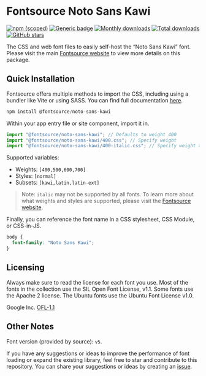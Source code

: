# Fontsource Noto Sans Kawi

[![npm (scoped)](https://img.shields.io/npm/v/@fontsource/noto-sans-kawi?color=brightgreen)](https://www.npmjs.com/package/@fontsource/noto-sans-kawi) [![Generic badge](https://img.shields.io/badge/fontsource-passing-brightgreen)](https://github.com/fontsource/fontsource) [![Monthly downloads](https://badgen.net/npm/dm/@fontsource/noto-sans-kawi)](https://github.com/fontsource/fontsource) [![Total downloads](https://badgen.net/npm/dt/@fontsource/noto-sans-kawi)](https://github.com/fontsource/fontsource) [![GitHub stars](https://img.shields.io/github/stars/fontsource/fontsource.svg?style=social&label=Star)](https://github.com/fontsource/fontsource/stargazers)

The CSS and web font files to easily self-host the “Noto Sans Kawi” font. Please visit the main [Fontsource website](https://fontsource.org/fonts/noto-sans-kawi) to view more details on this package.

## Quick Installation

Fontsource offers multiple methods to import the CSS, including using a bundler like Vite or using SASS. You can find full documentation [here](https://fontsource.org/docs/getting-started/introduction).

```javascript
npm install @fontsource/noto-sans-kawi
```

Within your app entry file or site component, import it in.

```javascript
import "@fontsource/noto-sans-kawi"; // Defaults to weight 400
import "@fontsource/noto-sans-kawi/400.css"; // Specify weight
import "@fontsource/noto-sans-kawi/400-italic.css"; // Specify weight and style
```

Supported variables:
- Weights: `[400,500,600,700]`
- Styles: `[normal]`
- Subsets: `[kawi,latin,latin-ext]`

> Note: `italic` may not be supported by all fonts. To learn more about what weights and styles are supported, please visit the [Fontsource website](https://fontsource.org/fonts/noto-sans-kawi).

Finally, you can reference the font name in a CSS stylesheet, CSS Module, or CSS-in-JS.

```css
body {
  font-family: "Noto Sans Kawi";
}
```

## Licensing
Always make sure to read the license for each font you use. Most of the fonts in the collection use the SIL Open Font License, v1.1. Some fonts use the Apache 2 license. The Ubuntu fonts use the Ubuntu Font License v1.0.

Google Inc.
[OFL-1.1](http://scripts.sil.org/OFL)

## Other Notes
Font version (provided by source): `v5`.

If you have any suggestions or ideas to improve the performance of font loading or expand the existing library, feel free to star and contribute to this repository. You can share your suggestions or ideas by creating an [issue](https://github.com/fontsource/fontsource/issues).